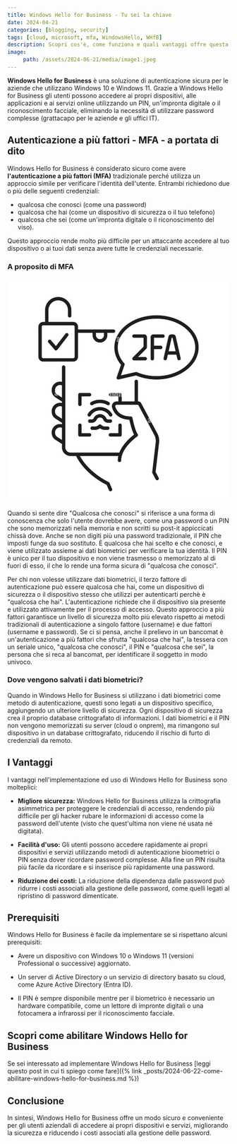 ```yaml
---
title: Windows Hello for Business - Tu sei la chiave
date: 2024-04-21
categories: [blogging, security]
tags: [cloud, microsoft, mfa, WindowsHello, WHfB] 
description: Scopri cos'è, come funziona e quali vantaggi offre questa tecnologia di autenticazione per Windows 10 e 11...
image:
     path: /assets/2024-06-21/media/image1.jpeg
---
```


**Windows Hello for Business** è una soluzione di autenticazione sicura per le aziende che utilizzano Windows 10 e Windows 11. Grazie a Windows Hello for Business gli utenti possono accedere ai propri dispositivi, alle applicazioni e ai servizi online utilizzando un PIN, un'impronta digitale o il riconoscimento facciale, eliminando la necessità di utilizzare password complesse (grattacapo per le aziende e gli uffici IT).

## Autenticazione a più fattori - MFA - a portata di dito

Windows Hello for Business è considerato sicuro come avere
**l'autenticazione a più fattori (MFA)** tradizionale perché utilizza un approccio simile per verificare l'identità dell'utente. Entrambi richiedono due o più delle seguenti credenziali:

-   qualcosa che conosci (come una password)
-   qualcosa che hai (come un dispositivo di sicurezza o il tuo
    telefono)
-   qualcosa che sei (come un'impronta digitale o il riconoscimento del
    viso).

Questo approccio rende molto più difficile per un attaccante accedere al tuo dispositivo o ai tuoi dati senza avere tutte le credenziali necessarie.

### A proposito di MFA
![MFA](/assets/2024-06-21/media/IMG_8482.jpeg)

Quando si sente dire "Qualcosa che conosci" si riferisce a una forma di conoscenza che solo l'utente dovrebbe avere, come una password o un PIN che sono memorizzati nella memoria e non scritti su post-it appiccicati chissà dove. Anche se non digiti più una password tradizionale, il PIN che imposti funge da suo sostituto. È qualcosa che hai scelto e che conosci, e viene utilizzato assieme ai dati biometrici per verificare la tua identità. Il PIN è unico per il tuo dispositivo e non viene trasmesso o memorizzato al di fuori di esso, il che lo rende una forma sicura di "qualcosa che conosci".

Per chi non volesse utilizzare dati biometrici, il terzo fattore di autenticazione può essere qualcosa che hai, come un dispositivo di sicurezza o il dispositivo stesso che utilizzi per autenticarti perchè è "qualcosa che hai". L'autenticazione richiede che il dispositivo sia presente e utilizzato attivamente per il processo di accesso. Questo approccio a più fattori garantisce un livello di sicurezza molto più elevato rispetto ai metodi tradizionali di autenticazione a singolo fattore (username) e due fattori (username e password). Se ci si pensa, anche il prelievo in un bancomat è un'autenticazione a più fattori che sfrutta "qualcosa che hai", la tessera con un seriale unico, "qualcosa che conosci", il PIN e "qualcosa che sei", la persona che si reca al bancomat, per identificare il soggetto in modo univoco.

### Dove vengono salvati i dati biometrici?
Quando in Windows Hello for Business si utilizzano i dati biometrici come metodo di autenticazione, questi sono legati a un dispositivo specifico, aggiungendo un ulteriore livello di sicurezza. Ogni dispositivo di sicurezza crea il proprio database crittografato di informazioni. I dati biometrici e il PIN non vengono memorizzati su server (cloud o onprem), ma rimangono sul dispositivo in un database crittografato, riducendo il rischio di furto di credenziali da remoto.

## I Vantaggi

I vantaggi nell'implementazione ed uso di Windows Hello for Business
sono molteplici:

-   **Migliore sicurezza:** Windows Hello for Business utilizza la
    crittografia asimmetrica per proteggere le credenziali di accesso,
    rendendo più difficile per gli hacker rubare le informazioni di
    accesso come la password dell'utente (visto che quest'ultima non
    viene né usata né digitata).

-   **Facilità d'uso:** Gli utenti possono accedere rapidamente ai propri dispositivi e servizi utilizzando metodi di autenticazione bioometrici o PIN senza dover ricordare password complesse. Alla fine un PIN risulta più facile da ricordare e si inserisce più rapidamente una password.

-   **Riduzione dei costi:** La riduzione della dipendenza dalle password può ridurre i costi associati alla gestione delle password, come quelli legati al ripristino di password dimenticate.

## Prerequisiti

Windows Hello for Business è facile da implementare se si rispettano
alcuni prerequisiti:

-   Avere un dispositivo con Windows 10 o Windows 11 (versioni
    Professional o successive) aggiornato.

-   Un server di Active Directory o un servizio di directory basato su
    cloud, come Azure Active Directory (Entra ID).

-   Il PIN è sempre disponibile mentre per il biometrico è necessario un
    hardware compatibile, come un lettore di impronte digitali o una
    fotocamera a infrarossi per il riconoscimento facciale.

## Scopri come abilitare Windows Hello for Business
Se sei interessato ad implementare Windows Hello for Business [leggi questo post in cui ti spiego come fare]({% link _posts/2024-06-22-come-abilitare-windows-hello-for-business.md %})

## Conclusione

In sintesi, Windows Hello for Business offre un modo sicuro e conveniente per gli utenti aziendali di accedere ai propri dispositivi e servizi, migliorando la sicurezza e riducendo i costi associati alla gestione delle password.
